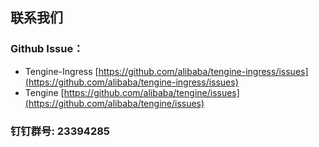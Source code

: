 ## 联系我们

### Github Issue：
* Tengine-Ingress [https://github.com/alibaba/tengine-ingress/issues](https://github.com/alibaba/tengine-ingress/issues)
* Tengine [https://github.com/alibaba/tengine/issues](https://github.com/alibaba/tengine/issues)

### 钉钉群号: 23394285
